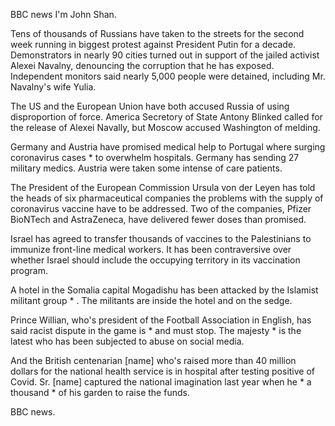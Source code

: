 BBC news I'm John Shan.

Tens of thousands of Russians have taken to the streets for the second week running in biggest protest against President Putin for a decade. Demonstrators in nearly 90 cities turned out in support of the jailed activist Alexei Navalny, denouncing the corruption that he has exposed. Independent monitors said nearly 5,000 people were detained, including Mr. Navalny's wife Yulia.

The US and the European Union have both accused Russia of using disproportion of force. America Secretory of State Antony Blinked called for the release of Alexei Navally, but Moscow accused Washington of melding.

Germany and Austria have promised medical help to Portugal where surging coronavirus cases * to overwhelm hospitals. Germany has sending 27 military medics. Austria were taken some intense of care patients. 

The President of the European Commission Ursula von der Leyen has told the heads of six pharmaceutical companies the problems with the supply of coronavirus vaccine have to be addressed. Two of the companies, Pfizer BioNTech and AstraZeneca, have delivered fewer doses than promised.  

Israel has agreed to transfer thousands of vaccines to the Palestinians to immunize front-line medical workers. It has been contraversive over whether Israel should include the occupying territory in its vaccination program.

A hotel in the Somalia capital Mogadishu has been attacked by the Islamist militant group * . The militants are inside the hotel and on the sedge. 

Prince Willian, who's president of the Football Association in English, has said racist dispute in the game is * and must stop. The majesty * is the latest who has been subjected to abuse on social media. 

And the British centenarian [name] who's raised more than 40 million dollars for the national health service is in hospital after testing positive of Covid. Sr. [name] captured the national imagination last year when he * a thousand * of his garden to raise the funds.

BBC news.
